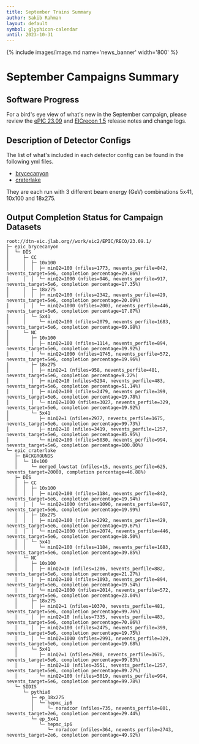 ```yaml
---
title: September Trains Summary
author: Sakib Rahman
layout: default
symbol: glyphicon-calendar
until: 2023-10-31
---
```

<p/>

{% include images/image.md name='news_banner' width='800' %}

# September Campaigns Summary
## Software Progress
For a bird's eye view of what's new in the September campaign, please review the [ePIC 23.09](https://github.com/eic/epic/releases/) and [EICrecon 1.5](https://github.com/eic/eicrecon/releases/) release notes and change logs.

## Description of Detector Configs

The list of what's included in each detector config can be found in the following yml files. 
- [brycecanyon](https://github.com/eic/epic/blob/23.09/configurations/brycecanyon.yml)
- [craterlake](https://github.com/eic/epic/blob/23.09/configurations/craterlake.yml)
  
They are each run with 3 different beam energy (GeV) combinations 5x41, 10x100 and 18x275.

## Output Completion Status for Campaign Datasets
```
root://dtn-eic.jlab.org//work/eic2/EPIC/RECO/23.09.1/
├─ epic_brycecanyon
│  └─ DIS
│     ├─ CC
│     │  ├─ 10x100
│     │  │  ├─ minQ2=100 (nfiles=1773, nevents_perfile=842, nevents_target=5e6, completion percentage=29.86%)
│     │  │  └─ minQ2=1000 (nfiles=946, nevents_perfile=917, nevents_target=5e6, completion percentage=17.35%)
│     │  ├─ 18x275
│     │  │  ├─ minQ2=100 (nfiles=2342, nevents_perfile=429, nevents_target=5e6, completion percentage=20.09%)
│     │  │  └─ minQ2=1000 (nfiles=2003, nevents_perfile=446, nevents_target=5e6, completion percentage=17.87%)
│     │  └─ 5x41
│     │     └─ minQ2=100 (nfiles=2079, nevents_perfile=1683, nevents_target=5e6, completion percentage=69.98%)
│     └─ NC
│        ├─ 10x100
│        │  ├─ minQ2=100 (nfiles=1114, nevents_perfile=894, nevents_target=5e6, completion percentage=19.92%) 
│        │  └─ minQ2=1000 (nfiles=1745, nevents_perfile=572, nevents_target=5e6, completion percentage=19.96%) 
│        ├─ 18x275
│        │  ├─ minQ2=1 (nfiles=958, nevents_perfile=481, nevents_target=5e6, completion percentage=9.22%) 
│        │  ├─ minQ2=10 (nfiles=5294, nevents_perfile=483, nevents_target=5e6, completion percentage=51.14%) 
│        │  ├─ minQ2=100 (nfiles=2479, nevents_perfile=399, nevents_target=5e6, completion percentage=19.78%) 
│        │  └─ minQ2=1000 (nfiles=3027, nevents_perfile=329, nevents_target=5e6, completion percentage=19.92%) 
│        └─ 5x41
│           ├─ minQ2=1 (nfiles=2977, nevents_perfile=1675, nevents_target=5e6, completion percentage=99.73%) 
│           ├─ minQ2=10 (nfiles=3419, nevents_perfile=1257, nevents_target=5e6, completion percentage=85.95%) 
│           └─ minQ2=100 (nfiles=5030, nevents_perfile=994, nevents_target=5e6, completion percentage=100.00%) 
└─ epic_craterlake
   ├─ BACKGROUNDS
   │  └─ 10x100
   │     └─ merged_lowstat (nfiles=15, nevents_perfile=625, nevents_target=20000, completion percentage=46.88%)
   ├─ DIS
   │  ├─ CC
   │  │  ├─ 10x100
   │  │  │  ├─ minQ2=100 (nfiles=1184, nevents_perfile=842, nevents_target=5e6, completion percentage=19.94%)
   │  │  │  └─ minQ2=1000 (nfiles=1090, nevents_perfile=917, nevents_target=5e6, completion percentage=19.99%)
   │  │  ├─ 18x275
   │  │  │  ├─ minQ2=100 (nfiles=2292, nevents_perfile=429, nevents_target=5e6, completion percentage=19.67%)
   │  │  │  └─ minQ2=1000 (nfiles=2074, nevents_perfile=446, nevents_target=5e6, completion percentage=18.50%)
   │  │  └─ 5x41
   │  │     └─ minQ2=100 (nfiles=1184, nevents_perfile=1683, nevents_target=5e6, completion percentage=39.85%) 
   │  └─ NC
   │     ├─ 10x100
   │     │  ├─ minQ2=10 (nfiles=1206, nevents_perfile=882, nevents_target=5e6, completion percentage=21.27%)
   │     │  ├─ minQ2=100 (nfiles=1093, nevents_perfile=894, nevents_target=5e6, completion percentage=19.54%)
   │     │  └─ minQ2=1000 (nfiles=2014, nevents_perfile=572, nevents_target=5e6, completion percentage=23.04%)
   │     ├─ 18x275
   │     │  ├─ minQ2=1 (nfiles=10370, nevents_perfile=481, nevents_target=5e6, completion percentage=99.76%)
   │     │  ├─ minQ2=10 (nfiles=7335, nevents_perfile=483, nevents_target=5e6, completion percentage=70.86%)
   │     │  ├─ minQ2=100 (nfiles=2475, nevents_perfile=399, nevents_target=5e6, completion percentage=19.75%)
   │     │  └─ minQ2=1000 (nfiles=2991, nevents_perfile=329, nevents_target=5e6, completion percentage=19.68%)
   │     └─ 5x41
   │        ├─ minQ2=1 (nfiles=2980, nevents_perfile=1675, nevents_target=5e6, completion percentage=99.83%)
   │        ├─ minQ2=10 (nfiles=3551, nevents_perfile=1257, nevents_target=5e6, completion percentage=89.27%)
   │        └─ minQ2=100 (nfiles=5019, nevents_perfile=994, nevents_target=5e6, completion percentage=99.78%)
   └─ SIDIS
      └─ pythia6
         ├─ ep_18x275
         │  └─ hepmc_ip6
         │     └─ noradcor (nfiles=735, nevents_perfile=801, nevents_target=2e6, completion percentage=29.44%)
         └─ ep_5x41
            └─ hepmc_ip6
               └─ noradcor (nfiles=364, nevents_perfile=2743, nevents_target=2e6, completion percentage=49.92%)
```



